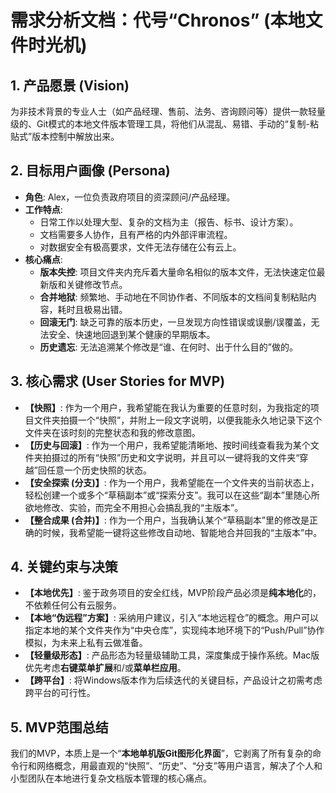 # 需求分析文档：代号“Chronos” (本地文件时光机)

## 1. 产品愿景 (Vision)
为非技术背景的专业人士（如产品经理、售前、法务、咨询顾问等）提供一款轻量级的、Git模式的本地文件版本管理工具，将他们从混乱、易错、手动的“复制-粘贴式”版本控制中解放出来。

## 2. 目标用户画像 (Persona)
- **角色**: Alex，一位负责政府项目的资深顾问/产品经理。
- **工作特点**:
    - 日常工作以处理大型、复杂的文档为主（报告、标书、设计方案）。
    - 文档需要多人协作，且有严格的内外部评审流程。
    - 对数据安全有极高要求，文件无法存储在公有云上。
- **核心痛点**:
    - **版本失控**: 项目文件夹内充斥着大量命名相似的版本文件，无法快速定位最新版和关键修改节点。
    - **合并地狱**: 频繁地、手动地在不同协作者、不同版本的文档间复制粘贴内容，耗时且极易出错。
    - **回滚无门**: 缺乏可靠的版本历史，一旦发现方向性错误或误删/误覆盖，无法安全、快速地回退到某个健康的早期版本。
    - **历史遗忘**: 无法追溯某个修改是“谁、在何时、出于什么目的”做的。

## 3. 核心需求 (User Stories for MVP)
- **【快照】**: 作为一个用户，我希望能在我认为重要的任意时刻，为我指定的项目文件夹拍摄一个“快照”，并附上一段文字说明，以便我能永久地记录下这个文件夹在该时刻的完整状态和我的修改意图。
- **【历史与回滚】**: 作为一个用户，我希望能清晰地、按时间线查看我为某个文件夹拍摄过的所有“快照”历史和文字说明，并且可以一键将我的文件夹“穿越”回任意一个历史快照的状态。
- **【安全探索 (分支)】**: 作为一个用户，我希望能在一个文件夹的当前状态上，轻松创建一个或多个“草稿副本”或“探索分支”。我可以在这些“副本”里随心所欲地修改、实验，而完全不用担心会搞乱我的“主版本”。
- **【整合成果 (合并)】**: 作为一个用户，当我确认某个“草稿副本”里的修改是正确的时候，我希望能一键将这些修改自动地、智能地合并回我的“主版本”中。

## 4. 关键约束与决策
- **【本地优先】**: 鉴于政务项目的安全红线，MVP阶段产品必须是**纯本地化**的，不依赖任何公有云服务。
- **【本地“伪远程”方案】**: 采纳用户建议，引入“本地远程仓”的概念。用户可以指定本地的某个文件夹作为“中央仓库”，实现纯本地环境下的“Push/Pull”协作模拟，为未来上私有云做准备。
- **【轻量级形态】**: 产品形态为轻量级辅助工具，深度集成于操作系统。Mac版优先考虑**右键菜单扩展**和/或**菜单栏应用**。
- **【跨平台】**: 将Windows版本作为后续迭代的关键目标，产品设计之初需考虑跨平台的可行性。

## 5. MVP范围总结
我们的MVP，本质上是一个“**本地单机版Git图形化界面**”，它剥离了所有复杂的命令行和网络概念，用最直观的“快照”、“历史”、“分支”等用户语言，解决了个人和小型团队在本地进行复杂文档版本管理的核心痛点。
